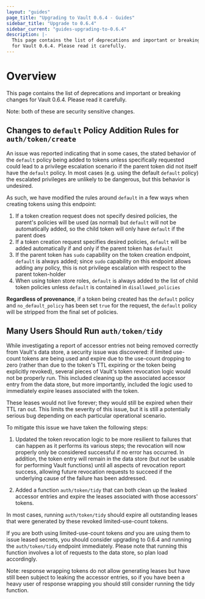 ```yaml
---
layout: "guides"
page_title: "Upgrading to Vault 0.6.4 - Guides"
sidebar_title: "Upgrade to 0.6.4"
sidebar_current: "guides-upgrading-to-0.6.4"
description: |-
  This page contains the list of deprecations and important or breaking changes
  for Vault 0.6.4. Please read it carefully.
---
```


# Overview

This page contains the list of deprecations and important or breaking changes
for Vault 0.6.4. Please read it carefully.

Note: both of these are security sensitive changes.

## Changes to `default` Policy Addition Rules for `auth/token/create`

An issue was reported indicating that in some cases, the stated behavior of the
`default` policy being added to tokens unless specifically requested could lead
to a privilege escalation scenario if the parent token did not itself have the
`default` policy. In most cases (e.g. using the default `default` policy) the
escalated privileges are unlikely to be dangerous, but this behavior is
undesired.

As such, we have modified the rules around `default` in a few ways when
creating tokens using this endpoint:

1. If a token creation request does not specify desired policies, the parent's
   policies will be used (as normal) but `default` will not be automatically
   added, so the child token will only have `default` if the parent does
2. If a token creation request specifies desired policies, `default` will be
   added automatically if and only if the parent token has `default`
3. If the parent token has `sudo` capability on the token creation endpoint,
   `default` is always added; since `sudo` capability on this endpoint allows
   adding any policy, this is not privilege escalation with respect to the
   parent token-holder
4. When using token store roles, `default` is always added to the list of child
   token policies unless `default` is contained in `disallowed_policies`

**Regardless of provenance**, if a token being created has the `default` policy
and `no_default_policy` has been set `true` for the request, the `default`
policy will be stripped from the final set of policies.

## Many Users Should Run `auth/token/tidy`

While investigating a report of accessor entries not being removed correctly
from Vault's data store, a security issue was discovered: if limited use-count
tokens are being used and expire due to the use-count dropping to zero (rather
than due to the token's TTL expiring or the token being explicitly revoked),
several pieces of Vault's token revocation logic would not be properly run.
This included cleaning up the associated accessor entry from the data store,
but more importantly, included the logic used to immediately expire leases
associated with the token.

These leases would not live forever; they would still be expired when their TTL
ran out. This limits the severity of this issue, but it is still a potentially
serious bug depending on each particular operational scenario.

To mitigate this issue we have taken the following steps:

1. Updated the token revocation logic to be more resilient to failures that can
  happen as it performs its various steps; the revocation will now properly
  only be considered successful if no error has occurred. In addition, the
  token entry will remain in the data store (but _not_ be usable for
  performing Vault functions) until all aspects of revocation report success,
  allowing future revocation requests to succeed if the underlying cause of the
  failure has been addressed.

2. Added a function `auth/token/tidy` that can both clean up the leaked
  accessor entries and expire the leases associated with those accessors'
  tokens.

In most cases, running `auth/token/tidy` should expire all outstanding
leases that were generated by these revoked limited-use-count tokens.

If you are both using limited-use-count tokens *and* you are using them to
issue leased secrets, you should consider upgrading to 0.6.4 and running the
`auth/token/tidy` endpoint immediately. Please note that running this function
involves a lot of requests to the data store, so plan load accordingly.

Note: response wrapping tokens do not allow generating leases but have still
been subject to leaking the accessor entries, so if you have been a heavy user
of response wrapping you should still consider running the tidy function.

